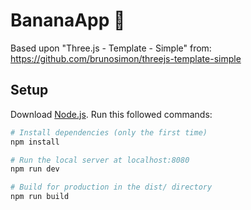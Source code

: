 # BananaApp 🍌
Based upon "Three.js - Template - Simple" from:
https://github.com/brunosimon/threejs-template-simple

## Setup
Download [Node.js](https://nodejs.org/en/download/).
Run this followed commands:

``` bash
# Install dependencies (only the first time)
npm install

# Run the local server at localhost:8080
npm run dev

# Build for production in the dist/ directory
npm run build
```
